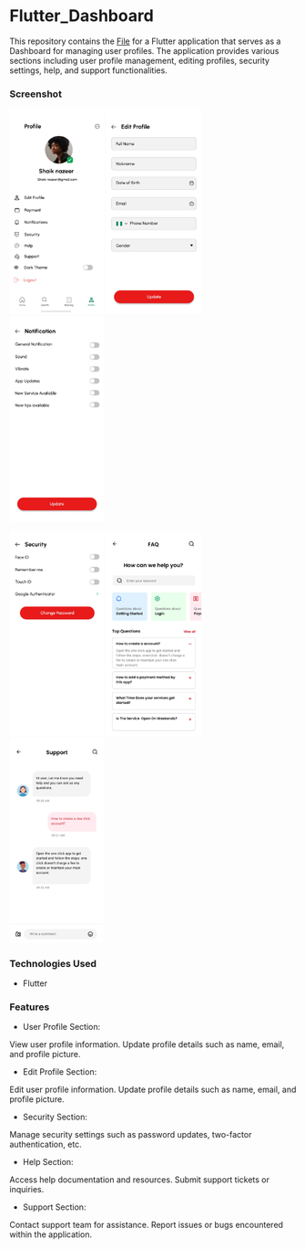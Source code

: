 # Flutter_Dashboard
This repository contains the <a href="https://drive.google.com/file/d/1OVgz84ngsO-v8H7Dpi8tEEM0BNpA_aLH/view?usp=drive_link">File</a> for a Flutter application that serves as a Dashboard for managing user profiles. The application provides various sections including user profile management, editing profiles, security settings, help, and support functionalities.

### Screenshot
<p float="left">
  <img src="2_page-0001.jpg" width="33%" />
  <img src="2_page-0002.jpg" width="33%" />
  <img src="2_page-0003.jpg" width="33%" />
</p>
<p float="left">
  <img src="2_page-0004.jpg" width="33%" />
  <img src="2_page-0005.jpg" width="33%" />
  <img src="2_page-0006.jpg" width="33%" />
</p>

### Technologies Used
- Flutter

### Features
- User Profile Section:

View user profile information.
Update profile details such as name, email, and profile picture.

- Edit Profile Section:

Edit user profile information.
Update profile details such as name, email, and profile picture.

- Security Section:

Manage security settings such as password updates, two-factor authentication, etc.

- Help Section:

Access help documentation and resources.
Submit support tickets or inquiries.

- Support Section:

Contact support team for assistance.
Report issues or bugs encountered within the application.
